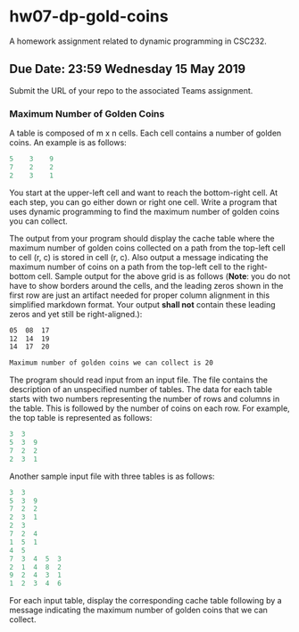 # hw07-dp-gold-coins

A homework assignment related to dynamic programming in CSC232.

## Due Date: 23:59 Wednesday 15 May 2019

Submit the URL of your repo to the associated Teams assignment.

### Maximum Number of Golden Coins

A table is composed of m x n cells. Each cell contains a number of golden coins. An example is as follows:

```c++
5    3    9
7    2    2
2    3    1
```

You start at the upper-left cell and want to reach the bottom-right cell. At each step, you can go either down or right one cell. Write a program that uses dynamic programming to find the maximum number of golden coins you can collect.  

The output from your program should display the cache table where the maximum number of golden coins collected on a path from the top-left cell to cell (r, c) is stored in cell (r, c). Also output a message indicating the maximum number of coins on a path from the top-left cell to the right-bottom cell. Sample output for the above grid is as follows (**Note**: you do not have to show borders around the cells, and the leading zeros shown in the first row are just an artifact needed for proper column alignment in this simplified markdown format. Your output **shall not** contain these leading zeros and yet still be right-aligned.):

```bash
05  08  17
12  14  19
14  17  20

Maximum number of golden coins we can collect is 20
```

The program should read input from an input file. The file contains the description of an unspecified number of tables. The data for each table starts with two numbers representing the number of rows and columns in the table. This is followed by the number of coins on each row. For example, the top table is represented as follows:

```c++
3  3
5  3  9
7  2  2
2  3  1
```

Another sample input file with three tables is as follows:

```c++
3  3
5  3  9
7  2  2
2  3  1
2  3
7  2  4
1  5  1
4  5
7  3  4  5  3
2  1  4  8  2
9  2  4  3  1
1  2  3  4  6
```

For each input table, display the corresponding cache table following by a message indicating the maximum number of golden coins that we can collect.
